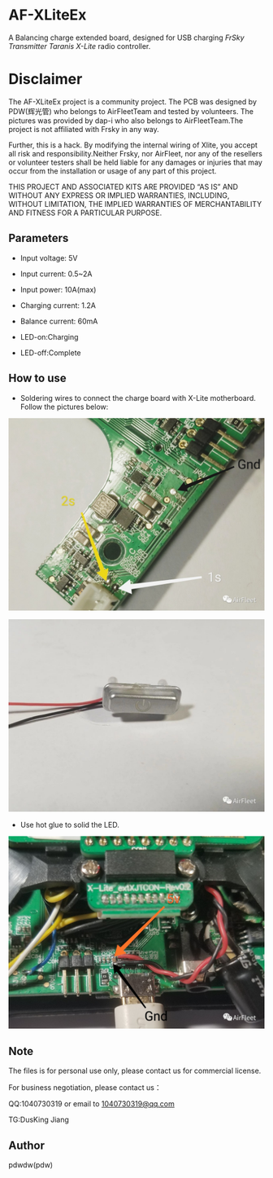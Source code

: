 # AF-XLiteEx
A Balancing charge extended board, designed for USB charging _FrSky Transmitter Taranis X-Lite_ radio controller.

# Disclaimer
The AF-XLiteEx project is a community project. The PCB was designed by PDW(辉光管) who belongs to AirFleetTeam and tested by volunteers. The pictures was provided by dap-i who also belongs to AirFleetTeam.The project is not affiliated with Frsky in any way.

Further, this is a hack. By modifying the internal wiring of Xlite, you accept all risk and responsibility.Neither Frsky, nor AirFleet, nor any of the resellers or volunteer testers shall be held liable for any damages or injuries that may occur from the installation or usage of any part of this project.

THIS PROJECT AND ASSOCIATED KITS ARE PROVIDED “AS IS” AND WITHOUT ANY EXPRESS OR IMPLIED WARRANTIES, INCLUDING, WITHOUT LIMITATION, THE IMPLIED WARRANTIES OF MERCHANTABILITY AND FITNESS FOR A PARTICULAR PURPOSE.


## Parameters
*  Input voltage: 5V
*  Input current: 0.5~2A
*  Input power: 10A(max)
*  Charging current: 1.2A
*  Balance current: 60mA

*  LED-on:Charging
*  LED-off:Complete

## How to use
*  Soldering wires to connect the charge board with X-Lite motherboard. Follow the pictures below:

![battery](photo/battery.jpg?raw=true "battery")

![LED](photo/LED.jpg?raw=true "LED")

*  Use hot glue to solid the LED.

![power-in](photo/power-in.jpg?raw=true "power-in")

## Note
The files is for personal use only,  please contact us for commercial license.

For business negotiation, please contact us：

QQ:1040730319 or email to 1040730319@qq.com 

TG:DusKing Jiang

## Author

pdwdw(pdw)
